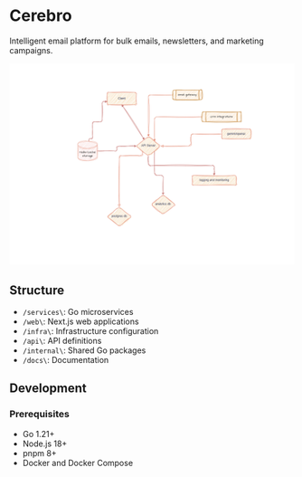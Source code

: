 # Cerebro

Intelligent email platform for bulk emails, newsletters, and marketing campaigns.

![Architecture Diagram](architecture.png "System Architecture")

[](https://nsui.irung.me/)

## Structure

- `/services\`: Go microservices
- `/web\`: Next.js web applications
- `/infra\`: Infrastructure configuration
- `/api\`: API definitions
- `/internal\`: Shared Go packages
- `/docs\`: Documentation

## Development

### Prerequisites

- Go 1.21+
- Node.js 18+
- pnpm 8+
- Docker and Docker Compose
